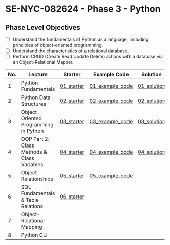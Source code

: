 # SE-NYC-082624 - Phase 3 - Python

## Phase Level Objectives

- [ ] Understand the fundamentals of Python as a language, including principles of object-oriented programming.
- [ ] Understand the characteristics of a relational database.
- [ ] Perform CRUD (Create Read Update Delete) actions with a database via an Object-Relational Mapper.

|No. | Lecture                          | Starter 	| Example Code 	| Solution 	|
|----|------------------------------	|:-----:	|--------	|---------	|
|1 | Python Fundamentals                         |[01_starter](https://github.com/RikkuX491/SE-NYC-082624-Phase-3/tree/01_starter)|[01_example_code](https://github.com/RikkuX491/SE-NYC-082624-Phase-3/tree/01_example_code)|[01_solution](https://github.com/RikkuX491/SE-NYC-082624-Phase-3/tree/01_solution)|
|2 | Python Data Structures                      |[02_starter](https://github.com/RikkuX491/SE-NYC-082624-Phase-3/tree/02_starter)|[02_example_code](https://github.com/RikkuX491/SE-NYC-082624-Phase-3/tree/02_example_code)|[02_solution](https://github.com/RikkuX491/SE-NYC-082624-Phase-3/tree/02_solution)|
|3 | Object Oriented Programming in Python       |[03_starter](https://github.com/RikkuX491/SE-NYC-082624-Phase-3/tree/03_starter)|[03_example_code](https://github.com/RikkuX491/SE-NYC-082624-Phase-3/tree/03_example_code)|[03_solution](https://github.com/RikkuX491/SE-NYC-082624-Phase-3/tree/03_solution)|
|4 | OOP Part 2: Class Methods & Class Variables |[04_starter](https://github.com/RikkuX491/SE-NYC-082624-Phase-3/tree/04_starter)|[04_example_code](https://github.com/RikkuX491/SE-NYC-082624-Phase-3/tree/04_example_code)|[04_solution](https://github.com/RikkuX491/SE-NYC-082624-Phase-3/tree/04_solution)|
|5 | Object Relationships                        |[05_starter](https://github.com/RikkuX491/SE-NYC-082624-Phase-3/tree/05_starter)|[05_example_code](https://github.com/RikkuX491/SE-NYC-082624-Phase-3/tree/05_example_code)||
|6 | SQL Fundamentals & Table Relations          |[06_starter](https://github.com/RikkuX491/SE-NYC-082624-Phase-3/tree/06_starter)|||
|7 | Object-Relational Mapping                   ||||
|8 | Python CLI                                  ||||